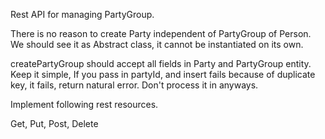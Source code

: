 Rest API for managing PartyGroup. 

There is no reason to create Party independent of PartyGroup of Person. We should see it as Abstract class, it cannot be instantiated on its own. 

createPartyGroup should accept all fields in Party and PartyGroup entity. 
Keep it simple, If you pass in partyId, and insert fails because of duplicate key, it fails, return natural error. Don't process it in anyways. 

Implement following rest resources.

Get, Put, Post, Delete
